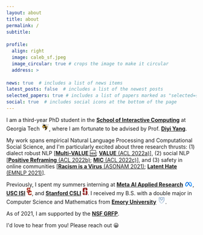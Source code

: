 ```yaml
---
layout: about
title: about
permalink: /
subtitle:

profile:
  align: right
  image: caleb_sf.jpeg
  image_circular: true # crops the image to make it circular
  address: >

news: true  # includes a list of news items
latest_posts: false  # includes a list of the newest posts
selected_papers: true # includes a list of papers marked as "selected={true}"
social: true  # includes social icons at the bottom of the page
---
```


I am a third-year PhD student in the [**School of Interactive Computing**](https://www.ic.gatech.edu/) at Georgia Tech <img src="assets/img/gt.png" alt="gt" height="20px"/>, where I am fortunate to be advised by Prof. [**Diyi Yang**](https://www.cc.gatech.edu/~dyang888/index.html). 

My work spans empirical Natural Language Processing and Computational Social Science, and I'm particularly excited about three research thrusts: (1) dialect robust NLP [[**Multi-VALUE** 🆕](http://value-nlp.org/); [**VALUE** (ACL 2022a)](http://arxiv.org/abs/2204.03031)\], (2) social NLP [[**Positive Reframing** (ACL 2022b)](http://arxiv.org/abs/2204.02952); [**MIC** (ACL 2022c)](http://arxiv.org/abs/2204.03021)\], and (3) safety in online communities [[**Racism is a Virus** (ASONAM 2021)](https://arxiv.org/pdf/2005.12423.pdf); [**Latent Hate** (EMNLP 2021)](https://arxiv.org/abs/2109.05322)\].

Previously, I spent my summers interning at [**Meta AI Applied Research**](https://ai.facebook.com/research/#notable-papers) <img src="assets/img/meta.png" alt="meta" height="12px"/>, [**USC ISI**](https://www.isi.edu/) <img src="assets/img/usc.png" alt="usc" height="20px"/>, and [**Stanford CSLI**](https://www-csli.stanford.edu/) <img src="assets/img/stanford.png" alt="stanford" height="20px"/>. I received my B.S. with a double major in Computer Science and Mathematics from [**Emory University**](https://www.emory.edu/home/index.html) <img src="assets/img/emory.png" alt="emory" height="20px"/>.

As of 2021, I am supported by the [**NSF GRFP**](https://www.nsfgrfp.org/).

I'd love to hear from you! Please reach out :grinning: